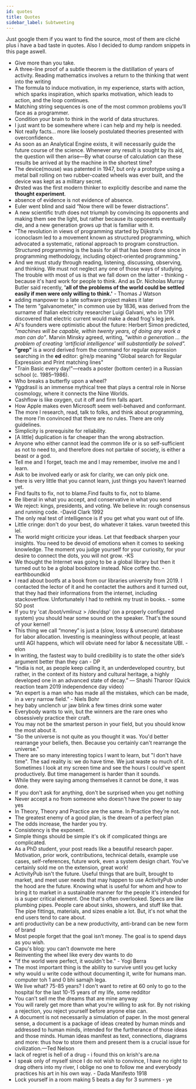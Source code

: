 ```yaml
---
id: quotes
title: Quotes
sidebar_label: Subtweeting
---
```


Just google them if you want to find the source, most of them are cliché
plus i have a bad taste in quotes. Also I decided to dump random snippets in this page aswell.

- Give more than you take.
- A three-line proof of a subtle theorem is the distillation of years of activity. Reading mathematics involves a return to the thinking that went into the writing
- The formula to induce motivation, in my experience, starts with action, which sparks inspiration, which sparks motivation, which leads to action, and the loop continues.
- Matching string sequences is one of the most common problems you’ll face as a programmer.
- Condition your brain to think in the world of data structures.
- I just want to be somewhere where i can help and my help is needed.
- Not really facts… more like loosely postulated theories presented with overconfidence.
- As soon as an Analytical Engine exists, it will necessarily guide the future course of the science. Whenever any result is sought by its aid, the question will then arise—By what course of calculation can these results be arrived at by the machine in the shortest time?
- The device(mouse) was patented in 1947, but only a prototype using a metal ball rolling on two rubber-coated wheels was ever built, and the device was kept as a military secret.
- Ørsted was the first modern thinker to explicitly describe and name the **thought experiment**.
- absence of evidence is not evidence of absence.
- Euler went blind and said “Now there will be fewer distractions”.
- A new scientific truth does not triumph by convincing its opponents and making them see the light, but rather because its opponents eventually die, and a new generation grows up that is familiar with it.
- "The revolution in views of programming started by Dijkstra's iconoclasm led to a movement known as structured programming, which advocated a systematic, rational approach to program construction. Structured programming is the basis for all that has been done since in programming methodology, including object-oriented programming."
- And we must study through reading, listening, discussing, observing, and thinking. We must not neglect any one of those ways of studying. The trouble with most of us is that we fall down on the latter - thinking - because it's hard work for people to think. And as Dr. Nicholas Murray Butler said recently, **'all of the problems of the world could be settled easily if men were only willing to think.'** - Thomas J Watson
- adding manpower to a late software project makes it later
- The term "galvanometer," in common use by 1836, was derived from the surname of Italian electricity researcher Luigi Galvani, who in 1791 discovered that electric current would make a dead frog's leg jerk.
- AI's founders were optimistic about the future: Herbert Simon predicted, _"machines will be capable, within twenty years, of doing any work a man can do"_. Marvin Minsky agreed, writing, _"within a generation ... the problem of creating 'artificial intelligence' will substantially be solved"._
- **"grep"** is a word derived from the command for regular expression searching in the **ed** editor: g/re/p meaning "Global search for Regular Expression and Print matching lines"
- "Train Basic every day!"—reads a poster (bottom center) in a Russian school (c. 1985–1986).
- Who breaks a butterfly upon a wheel?
- Yggdrasil is an immense mythical tree that plays a central role in Norse cosmology, where it connects the Nine Worlds.
- Cashflow is like oxygen, cut it off and firm falls apart.
- How Apple makes even Microsoft seem well-behaved and conformant.
- The more I research, read, talk to folks, and think about programming, the more I’m convinced that there are no rules. There are only guidelines.
- Simplicity is prerequisite for reliability.
- [A little] duplication is far cheaper than the wrong abstraction.
- Anyone who either cannot lead the common life or is so self-sufficient as not to need to, and therefore does not partake of society, is either a beast or a god.
- Tell me and I forget, teach me and I may remember, involve me and I learn.
- Ask to be involved early or ask for clarity, we can only pick one.
- there is very little that you cannot learn, just things you haven’t learned yet.
- Find faults to fix, not to blame.Find faults to fix, not to blame.
- Be liberal in what you accept, and conservative in what you send
- We reject: kings, presidents, and voting. We believe in: rough consensus and running code. -David Clark 1992
- The only real test of intelligence is if you get what you want out of life.
- Little cringe: don't do your best, do whatever it takes. varun tweeted this lel.
- The world might criticize your ideas. Let that feedback sharpen your insights. You need to be devoid of emotions when it comes to seeking knowledge. The moment you judge yourself for your curiosity, for your desire to connect the dots, you will not grow. -KS
- We thought the Internet was going to be a global library but then it turned out to be a global bookstore instead. Nice coffee tho. - earthboundkid
- I read about bootfs at a book from our libraries university from 2019. I contacted the lector of it and he contactet the authors and it turned out, that they had their informations from the internet, including stackoverflow. Unfortunately I had to rethink my trust in books. - some SO post
- If you try 'cat /boot/vmlinuz > /dev/dsp' (on a properly configured system) you should hear some sound on the speaker. That's the sound of your kernel!
- This thing we call “money” is just a (slow, lossy & unsecure) database for labor allocation. Investing is meaningless without people, at least until AGI happens, which will obviate need for labor & necessitate UBI. - elon
- In writing, the fastest way to build credibility is to state the other side’s argument better than they can - DP
- “India is not, as people keep calling it, an underdeveloped country, but rather, in the context of its history and cultural heritage, a highly developed one in an advanced state of decay.” ― Shashi Tharoor (Quick reaction team 2019 independence day video)
- “An expert is a man who has made all the mistakes, which can be made, in a very narrow field.” - Niels Bohr
- hey baby unclench ur jaw blink a few times drink some water
- Everybody wants to win, but the winners are the rare ones who obsessively practice their craft.
- You may not be the smartest person in your field, but you should know the most about it.
- "So the universe is not quite as you thought it was. You'd better rearrange your beliefs, then. Because you certainly can't rearrange the universe."
- There are so many interesting topics I want to learn, but "I don't have time". The sad reality is: we do have time. We just waste so much of it. Sometimes I look at my screen time and see the hours I could've spent productively. But time management is harder than it sounds.
- While they were saying among themselves it cannot be done, it was done.
- If you don't ask for anything, don't be surprised when you get nothing
- Never accept a no from someone who doesn't have the power to say yes
- In Theory, Theory and Practice are the same. In Practice they're not.
- The greatest enemy of a good plan, is the dream of a perfect plan
- The odds increase, the harder you try.
- Consistency is the exponent.
- Simple things should be simple it's ok if complicated things are complicated.
- As a PhD student, your post reads like a beautiful research paper. Motivation, prior work, contributions, technical details, example use cases, self-references, future work, even a system design chart. You've certainly sold me on the extension, great work!
- ActivityPub isn't the future. Useful things that are built, brought to market, and meet user needs that may happen to use ActivityPub under the hood are the future. Knowing what is useful for whom and how to bring it to market in a sustainable manner for the people it's intended for is a super critical element. One that's often overlooked. Specs are like plumbing pipes. People care about sinks, showers, and stuff like that. The pipe fittings, materials, and sizes enable a lot. But, it's not what the end users tend to care about. 
- anti productivity can be a new productivity, anti-brand can be new form of brand
- Most people forget that the goal isn’t money. The goal is to spend days as you wish.
- Capu's blog: you can't downvote me here
- Reinventing the wheel like every dev wants to do
- "If the world were perfect, it wouldn't be." - Yogi Berra
- The most important thing is the ability to survive until you get lucky
- why would u write code without documenting it, write for humans man. computer toh 1 and 0 bhi samajh lega.
- We live what? 75-85 years? I don't want to retire at 60 only to go to the hospital for the last 10-15 years of my life, some redditor
- You can’t sell me the dreams that are mine anyway
- You will rarely get more than what you're willing to ask for. By not risking a rejection, you reject yourself before anyone else can.
- A document is not necessarily a simulation of paper. In the most general sense, a document is a package of ideas created by human minds and addressed to human minds, intended for the furtherance of those ideas and those minds. Human ideas manifest as text, connections, diagrams and more: thus how to store them and present them is a crucial issue for civilization.—Ted Nelson
- lack of regret is hell of a drug - i found this on krish's are.na
- I speak only of myself since I do not wish to convince, I have no right to drag others into my river, I oblige no one to follow me and everybody practices his art in his own way. - Dada Manifesto 1918
- Lock yourself in a room making 5 beats a day for 3 summers - ye
